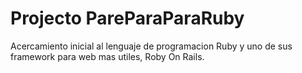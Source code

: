 # Projecto PareParaParaRuby

Acercamiento inicial al lenguaje de programacion Ruby y uno de sus framework para web mas utiles, Roby On Rails.
